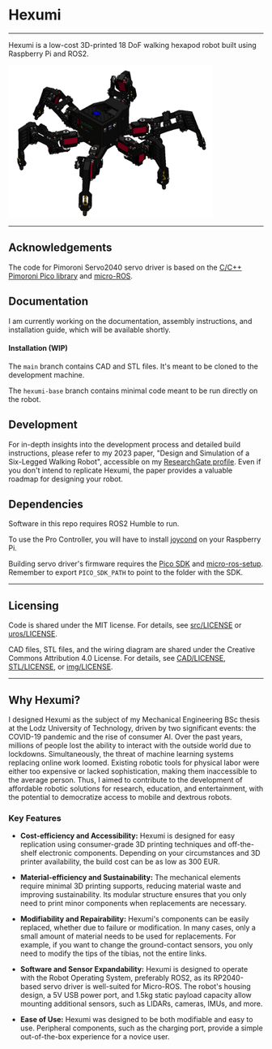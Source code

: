 # Hexumi
---
Hexumi is a low-cost 3D-printed 18 DoF walking hexapod robot built using Raspberry Pi and ROS2.

<img src="/img/HEXUMI_DSSERVO-1.png" height="300" />

---
## Acknowledgements
The code for Pimoroni Servo2040 servo driver is based on the [C/C++ Pimoroni Pico library](https://github.com/pimoroni/pimoroni-pico) and [micro-ROS](https://github.com/micro-ROS/).

## Documentation
I am currently working on the documentation, assembly instructions, and installation guide, which will be available shortly.

#### Installation (WIP)
The `main` branch contains CAD and STL files. It's meant to be cloned to the development machine.

The `hexumi-base` branch contains minimal code meant to be run directly on the robot.

## Development
For in-depth insights into the development process and detailed build instructions, please refer to my 2023 paper, "Design and Simulation of a Six-Legged Walking Robot", accessible on my [ResearchGate profile](https://www.researchgate.net/profile/Maksymilian-Firkowski/research). Even if you don't intend to replicate Hexumi, the paper provides a valuable roadmap for designing your robot.

## Dependencies
Software in this repo requires ROS2 Humble to run.

To use the Pro Controller, you will have to install [joycond](https://github.com/DanielOgorchock/joycond) on your Raspberry Pi.

Building servo driver's firmware requires the [Pico SDK](https://github.com/raspberrypi/pico-sdk) and [micro-ros-setup](https://github.com/micro-ROS/micro_ros_setup). Remember to export `PICO_SDK_PATH` to point to the folder with the SDK.

---
## Licensing

Code is shared under the MIT license. For details, see [src/LICENSE](src/LICENSE) or [uros/LICENSE](uros/LICENSE).

CAD files, STL files, and the wiring diagram are shared under the Creative Commons Attribution 4.0 License. For details, see [CAD/LICENSE](CAD/LICENSE), [STL/LICENSE](STL/LICENSE), or [img/LICENSE](img/LICENSE).

---
## Why Hexumi?
I designed Hexumi as the subject of my Mechanical Engineering BSc thesis at the Lodz University of Technology, driven by two significant events: the COVID-19 pandemic and the rise of consumer AI. Over the past years, millions of people lost the ability to interact with the outside world due to lockdowns. Simultaneously, the threat of machine learning systems replacing online work loomed. Existing robotic tools for physical labor were either too expensive or lacked sophistication, making them inaccessible to the average person. Thus, I aimed to contribute to the development of affordable robotic solutions for research, education, and entertainment, with the potential to democratize access to mobile and dextrous robots.

### Key Features

- **Cost-efficiency and Accessibility:** Hexumi is designed for easy replication using consumer-grade 3D printing techniques and off-the-shelf electronic components. Depending on your circumstances and 3D printer availability, the build cost can be as low as 300 EUR.

- **Material-efficiency and Sustainability:** The mechanical elements require minimal 3D printing supports, reducing material waste and improving sustainability. Its modular structure ensures that you only need to print minor components when replacements are necessary.

- **Modifiability and Repairability:** Hexumi's components can be easily replaced, whether due to failure or modification. In many cases, only a small amount of material needs to be used for replacements. For example, if you want to change the ground-contact sensors, you only need to modify the tips of the tibias, not the entire links.

- **Software and Sensor Expandability:** Hexumi is designed to operate with the Robot Operating System, preferably ROS2, as its RP2040-based servo driver is well-suited for Micro-ROS. The robot's housing design, a 5V USB power port, and 1.5kg static payload capacity allow mounting additional sensors, such as LIDARs, cameras, IMUs, and more.

- **Ease of Use:** Hexumi was designed to be both modifiable and easy to use. Peripheral components, such as the charging port, provide a simple out-of-the-box experience for a novice user.

